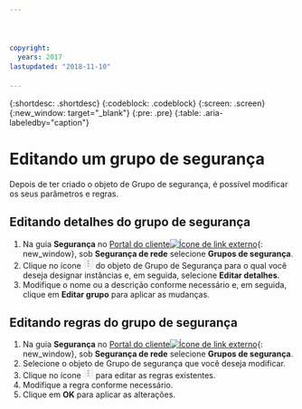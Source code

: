 ```yaml
---



copyright:
  years: 2017
lastupdated: "2018-11-10"

---
```


{:shortdesc: .shortdesc}
{:codeblock: .codeblock}
{:screen: .screen}
{:new_window: target="_blank"}
{:pre: .pre}
{:table: .aria-labeledby="caption"}

# Editando um grupo de segurança

Depois de ter criado o objeto de Grupo de segurança, é possível modificar os seus parâmetros e regras.

## Editando detalhes do grupo de segurança

1. Na guia **Segurança** no [Portal do cliente![Ícone de link externo](../../icons/launch-glyph.svg "Ícone de link externo")](https://control.softlayer.com/){: new_window}, sob **Segurança de rede** selecione **Grupos de segurança**.
2. Clique no ícone ![Ícone mais](./images/more_icon.jpg) do objeto de Grupo de Segurança para o qual você deseja designar instâncias e, em seguida, selecione **Editar detalhes**.
3.	Modifique o nome ou a descrição conforme necessário e, em seguida, clique em **Editar grupo** para aplicar as mudanças.

## Editando regras do grupo de segurança

1. Na guia **Segurança** no [Portal do cliente![Ícone de link externo](../../icons/launch-glyph.svg "Ícone de link externo")](https://control.softlayer.com/){: new_window}, sob **Segurança de rede** selecione **Grupos de segurança**.
2.	Selecione o objeto de Grupo de segurança que você deseja modificar.
3.	Clique no ícone ![Ícone mais](./images/more_icon.jpg) para editar as regras existentes.
4.	Modifique a regra conforme necessário.
5. Clique em **OK** para aplicar as alterações.
